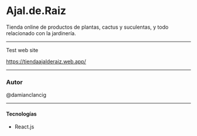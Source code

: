 # Ajal.de.Raiz
Tienda online de productos de plantas, cactus y suculentas, y todo relacionado con la jardinería.

------------

Test web site

https://tiendaajalderaiz.web.app/

------------

### Autor
@damianclancig


------------

#### Tecnologías
- React.js